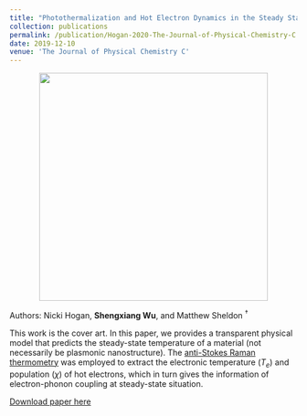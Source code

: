 ```yaml
---
title: "Photothermalization and Hot Electron Dynamics in the Steady State"
collection: publications
permalink: /publication/Hogan-2020-The-Journal-of-Physical-Chemistry-C
date: 2019-12-10
venue: 'The Journal of Physical Chemistry C'
---
```

<p align="center">
<img src="http://ShengxiangWuPlasmonic.github.io/images/jpcc_cover.jpg" width="400">
</p>  

Authors: Nicki Hogan, **Shengxiang Wu**, and Matthew Sheldon $^\dagger$

This work is the cover art. In this paper, we provides a transparent physical model that predicts the steady-state temperature of a material (not necessarily be plasmonic nanostructure). The [anti-Stokes Raman thermometry](/publication/Wu-2019-ACS-Energy-Letters) was employed to extract the electronic temperature $(T_e)$ and population $(\chi)$ of hot electrons, which in turn gives the information of electron-phonon coupling at steady-state situation. 

[Download paper here](http://ShengxiangWuPlasmonic.github.io/files/Hogan-2020-The-Journal-of-Physical-Chemistry-C.pdf)

